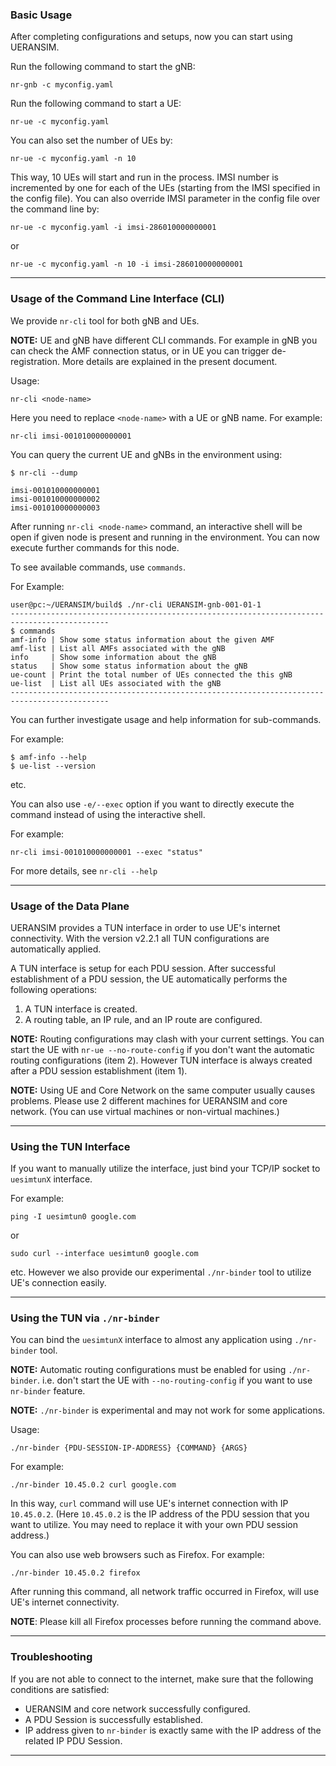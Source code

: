 ### Basic Usage

After completing configurations and setups, now you can start using UERANSIM.

Run the following command to start the gNB:

```
nr-gnb -c myconfig.yaml
```

Run the following command to start a UE:

```
nr-ue -c myconfig.yaml
```

You can also set the number of UEs by:

```
nr-ue -c myconfig.yaml -n 10
```

This way, 10 UEs will start and run in the process. IMSI number is incremented by one for each of the UEs (starting from the IMSI specified in the config file). You can also override IMSI parameter in the config file over the command line by:

```
nr-ue -c myconfig.yaml -i imsi-286010000000001
```

or

```
nr-ue -c myconfig.yaml -n 10 -i imsi-286010000000001
```
---

### Usage of the Command Line Interface (CLI)

We provide `nr-cli` tool for both gNB and UEs.

**NOTE:** UE and gNB have different CLI commands. For example in gNB you can check the AMF connection status, or in UE you can trigger de-registration. More details are explained in the present document.

Usage:

```nr-cli <node-name>```

Here you need to replace `<node-name>` with a UE or gNB name. For example:

```
nr-cli imsi-001010000000001
```

You can query the current UE and gNBs in the environment using:

```
$ nr-cli --dump

imsi-001010000000001
imsi-001010000000002
imsi-001010000000003
```

After running `nr-cli <node-name>` command, an interactive shell will be open if given node is present and running in the environment. You can now execute further commands for this node.

To see available commands, use `commands`.

For Example:

```
user@pc:~/UERANSIM/build$ ./nr-cli UERANSIM-gnb-001-01-1
--------------------------------------------------------------------------------------------
$ commands
amf-info | Show some status information about the given AMF
amf-list | List all AMFs associated with the gNB
info     | Show some information about the gNB
status   | Show some status information about the gNB
ue-count | Print the total number of UEs connected the this gNB
ue-list  | List all UEs associated with the gNB
--------------------------------------------------------------------------------------------
```

You can further investigate usage and help information for sub-commands.

For example:

```
$ amf-info --help
$ ue-list --version
```

etc.

You can also use `-e/--exec` option if you want to directly execute the command instead of using the interactive shell.

For example:

```
nr-cli imsi-001010000000001 --exec "status"
```

For more details, see `nr-cli --help`

---

### Usage of the Data Plane

UERANSIM provides a TUN interface in order to use UE's internet connectivity. With the version v2.2.1 all TUN configurations are automatically applied.

A TUN interface is setup for each PDU session. After successful establishment of a PDU session, the UE automatically performs the following operations:

1) A TUN interface is created.
2) A routing table, an IP rule, and an IP route are configured.

**NOTE:** Routing configurations may clash with your current settings. You can start the UE with `nr-ue --no-route-config` if you don't want the automatic routing configurations (item 2). However TUN interface is always created after a PDU session establishment (item 1).

**NOTE:** Using UE and Core Network on the same computer usually causes problems. Please use 2 different machines for UERANSIM and core network. (You can use virtual machines or non-virtual machines.)

---

### Using the TUN Interface

If you want to manually utilize the interface, just bind your TCP/IP socket to `uesimtunX` interface.

For example:

```
ping -I uesimtun0 google.com
```

or


```
sudo curl --interface uesimtun0 google.com
```

etc. However we also provide our experimental `./nr-binder` tool to utilize UE's connection easily.

---

### Using the TUN via `./nr-binder`

You can bind the `uesimtunX` interface to almost any application using `./nr-binder` tool.

**NOTE:** Automatic routing configurations must be enabled for using `./nr-binder`. i.e. don't start the UE with `--no-routing-config` if you want to use `nr-binder` feature.

**NOTE:** `./nr-binder` is experimental and may not work for some applications.

Usage:

```
./nr-binder {PDU-SESSION-IP-ADDRESS} {COMMAND} {ARGS}
```

For example:

```
./nr-binder 10.45.0.2 curl google.com
```

In this way, `curl` command will use UE's internet connection with IP `10.45.0.2`.
(Here `10.45.0.2` is the IP address of the PDU session that you want to utilize. You may need to replace it with your own PDU session address.)

You can also use web browsers such as Firefox. For example:

```
./nr-binder 10.45.0.2 firefox
```

After running this command, all network traffic occurred in Firefox, will use UE's internet connectivity.

**NOTE**: Please kill all Firefox processes before running the command above.

---

### Troubleshooting

If you are not able to connect to the internet, make sure that the following conditions are satisfied:

- UERANSIM and core network successfully configured.
- A PDU Session is successfully established.
- IP address given to `nr-binder` is exactly same with the IP address of the related IP PDU Session.

---